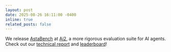 ```yaml
---
layout: post
date: 2025-08-26 16:11:00 -0400
inline: true
related_posts: false
---
```


We release [AstaBench](https://allenai.org/asta/bench) at [Ai2](https://allenai.org/), a more rigorous evaluation suite for AI agents. Check out our [technical report](https://www.datocms-assets.com/64837/1756213171-astabench-16.pdf) and [leaderboard](https://huggingface.co/spaces/allenai/asta-bench-leaderboard)! 
